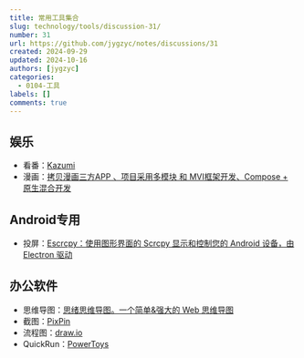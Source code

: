```yaml
---
title: 常用工具集合
slug: technology/tools/discussion-31/
number: 31
url: https://github.com/jygzyc/notes/discussions/31
created: 2024-09-29
updated: 2024-10-16
authors: [jygzyc]
categories: 
  - 0104-工具
labels: []
comments: true
---
```


<!-- common_tools -->

## 娱乐

- 看番：[Kazumi](https://github.com/Predidit/Kazumi)
- 漫画：[拷贝漫画三方APP 、项目采用多模块 和 MVI框架开发、Compose + 原生混合开发](https://github.com/crowforkotlin/pastemangax)

## Android专用

- 投屏：[Escrcpy：使用图形界面的 Scrcpy 显示和控制您的 Android 设备，由 Electron 驱动](https://github.com/viarotel-org/escrcpy)

## 办公软件

- 思维导图：[思绪思维导图。一个简单&强大的 Web 思维导图](https://github.com/wanglin2/mind-map)
- 截图：[PixPin](https://pixpinapp.com/)
- 流程图：[draw.io](https://www.drawio.com/)
- QuickRun：[PowerToys](https://github.com/microsoft/PowerToys)

